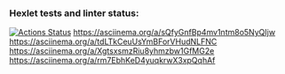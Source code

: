 ### Hexlet tests and linter status:

[![Actions Status](https://github.com/grafwaller/frontend-project-44/workflows/hexlet-check/badge.svg)](https://github.com/grafwaller/frontend-project-44/actions)
https://asciinema.org/a/sQfyGnfBp4mv1ntm8o5NyQIjw
https://asciinema.org/a/tdLTkCeuUsYmBForVHudNLFNC
https://asciinema.org/a/XgtsxsmzRiu8yhmzbw1GfMG2e
https://asciinema.org/a/rm7EbhKeD4yuqkrwX3xpQqhAf